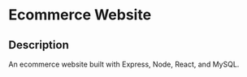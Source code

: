 # Ecommerce Website

## Description

An ecommerce website built with Express, Node, React, and MySQL.
